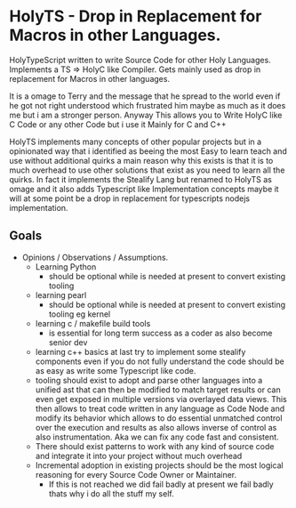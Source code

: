 # HolyTS - Drop in Replacement for Macros in other Languages.
HolyTypeScript written to write Source Code for other Holy Languages. Implements a TS => HolyC like Compiler. Gets mainly used as drop in replacement for Macros in other languages.

It is a omage to Terry and the message that he spread to the world even if he got not right understood which frustrated him maybe as much as it does me but i am a stronger person. Anyway This allows you to Write HolyC like C Code or any other Code but i use it Mainly for C and C++

HolyTS implements many concepts of other popular projects but in a opinionated way that i identified as beeing the most Easy to learn teach and use without additional quirks a main reason why this exists is that it is to much overhead to use other solutions that exist as you need to learn all the quirks. In fact it implements the Stealify Lang but renamed to HolyTS as omage and it also adds Typescript like Implementation concepts maybe it will at some point be a drop in replacement for typescripts nodejs implementation. 


## Goals
- Opinions / Observations / Assumptions.
  - Learning Python
    - should be optional while is needed at present to convert existing tooling 
  - learning pearl 
    - should be optional while is needed at present to convert existing tooling eg kernel
  - learning c / makefile build tools
    - is essential for long term success as a coder as also become senior dev
  - learning c++ basics at last try to implement some stealify components even if you do not fully understand the code should be as easy as write some Typescript like code. 
  - tooling should exist to adopt and parse other languages into a unified ast that can then be modified to match target results or can even get exposed in multiple versions via overlayed data views. This then allows to treat code written in any language as Code Node and modify its behavior which allows to do essential unmatched control over the execution and results as also allows inverse of control as also instrumentation. Aka we can fix any code fast and consistent.
  - There should exist patterns to work with any kind of source code and integrate it into your project without much overhead
  - Incremental adoption in existing projects should be the most logical reasoning for every Source Code Owner or Maintainer.
    - If this is not reached we did fail badly at present we fail badly thats why i do all the stuff my self.


